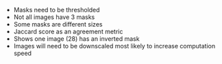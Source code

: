  - Masks need to be thresholded
 - Not all images have 3 masks
 - Some masks are different sizes
 - Jaccard score as an agreement metric
 - Shows one image (28) has an inverted mask
 - Images will need to be downscaled most likely to increase computation speed
